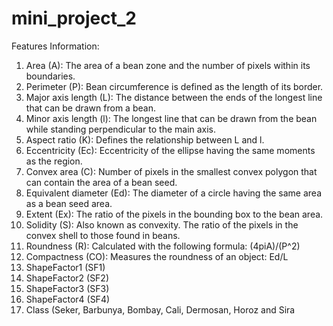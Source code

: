 # mini_project_2
Features Information:
1. Area (A): The area of a bean zone and the number of pixels within its boundaries.
2. Perimeter (P): Bean circumference is defined as the length of its border.
3. Major axis length (L): The distance between the ends of the longest line that can be 
drawn from a bean.
4. Minor axis length (l): The longest line that can be drawn from the bean while 
standing perpendicular to the main axis.
5. Aspect ratio (K): Defines the relationship between L and l.
6. Eccentricity (Ec): Eccentricity of the ellipse having the same moments as the region.
7. Convex area (C): Number of pixels in the smallest convex polygon that can contain 
the area of a bean seed.
8. Equivalent diameter (Ed): The diameter of a circle having the same area as a bean 
seed area.
9. Extent (Ex): The ratio of the pixels in the bounding box to the bean area.
10. Solidity (S): Also known as convexity. The ratio of the pixels in the convex shell to 
those found in beans.
11. Roundness (R): Calculated with the following formula: (4piA)/(P^2)
12. Compactness (CO): Measures the roundness of an object: Ed/L
13. ShapeFactor1 (SF1)
14. ShapeFactor2 (SF2)
15. ShapeFactor3 (SF3)
16. ShapeFactor4 (SF4)
17. Class (Seker, Barbunya, Bombay, Cali, Dermosan, Horoz and Sira
